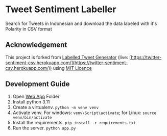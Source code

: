 # Tweet Sentiment Labeller

Search for Tweets in Indonesian and download the data labeled with it's Polarity in CSV format

## Acknowledgement
This project is forked from [Labelled Tweet Generator](https://github.com/rhnvrm/labeled-tweet-generator) (live:
[https://twitter-sentiment-csv.herokuapp.com/](https://twitter-sentiment-csv.herokuapp.com/)) using [MIT Licence](https://rhnvrm.mit-license.org/)

## Development Guide

1. Open [Web App](https://github.com/RizkiPutra660/Sentiment-Analysis-Twitter-Indonesia/tree/main/Web%20App) Folder
1. Install python 3.11
2. Create a virtualenv. `python -m venv venv`
3. Activate venv. For windows: `venv\Script\activate`; for Linux: `source venv/bin/activate`
4. Install the requirements. `pip install -r requirements.txt`
5. Run the server. `python app.py`
